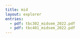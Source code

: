 ```yaml
---
title: mid
layout: explorer
entries:
  - pdf: tbc302_midsem_2022.pdf
  - pdf: tbc401_midsem_2022.pdf
---
```

